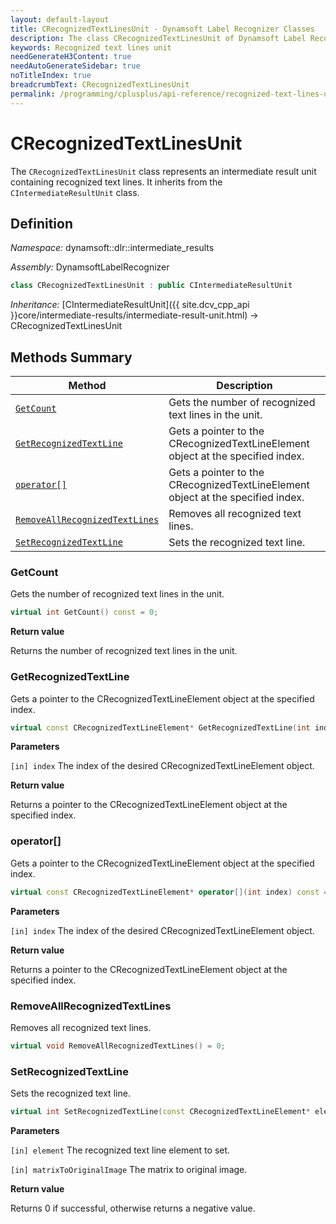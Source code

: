 ```yaml
---
layout: default-layout
title: CRecognizedTextLinesUnit - Dynamsoft Label Recognizer Classes
description: The class CRecognizedTextLinesUnit of Dynamsoft Label Recognizer represents an intermediate result unit containing recognized text lines.
keywords: Recognized text lines unit
needGenerateH3Content: true
needAutoGenerateSidebar: true
noTitleIndex: true
breadcrumbText: CRecognizedTextLinesUnit
permalink: /programming/cplusplus/api-reference/recognized-text-lines-unit.html
---
```


# CRecognizedTextLinesUnit

The `CRecognizedTextLinesUnit` class represents an intermediate result unit containing recognized text lines. It inherits from the `CIntermediateResultUnit` class.

## Definition

*Namespace:* dynamsoft::dlr::intermediate_results

*Assembly:* DynamsoftLabelRecognizer

```cpp
class CRecognizedTextLinesUnit : public CIntermediateResultUnit
```

*Inheritance:* [CIntermediateResultUnit]({{ site.dcv_cpp_api }}core/intermediate-results/intermediate-result-unit.html) -> CRecognizedTextLinesUnit

## Methods Summary

| Method               | Description |
|----------------------|-------------|
| [`GetCount`](#getcount) | Gets the number of recognized text lines in the unit.|
| [`GetRecognizedTextLine`](#getrecognizedtextline) | Gets a pointer to the CRecognizedTextLineElement object at the specified index. |
| [`operator[]`](#operator) | Gets a pointer to the CRecognizedTextLineElement object at the specified index. |
| [`RemoveAllRecognizedTextLines`](#removeallrecognizedtextlines) | Removes all recognized text lines. |
| [`SetRecognizedTextLine`](#setrecognizedtextline) | Sets the recognized text line. |

### GetCount

Gets the number of recognized text lines in the unit.

```cpp
virtual int GetCount() const = 0;
```

**Return value**

Returns the number of recognized text lines in the unit.

### GetRecognizedTextLine

Gets a pointer to the CRecognizedTextLineElement object at the specified index.

```cpp
virtual const CRecognizedTextLineElement* GetRecognizedTextLine(int index) const = 0;
```

**Parameters**

`[in] index` The index of the desired CRecognizedTextLineElement object.

**Return value**

Returns a pointer to the CRecognizedTextLineElement object at the specified index.

### operator[]

Gets a pointer to the CRecognizedTextLineElement object at the specified index.

```cpp
virtual const CRecognizedTextLineElement* operator[](int index) const = 0;
```

**Parameters**

`[in] index` The index of the desired CRecognizedTextLineElement object.

**Return value**

Returns a pointer to the CRecognizedTextLineElement object at the specified index.

### RemoveAllRecognizedTextLines

Removes all recognized text lines.

```cpp
virtual void RemoveAllRecognizedTextLines() = 0;
```

### SetRecognizedTextLine

Sets the recognized text line.

```cpp
virtual int SetRecognizedTextLine(const CRecognizedTextLineElement* element, const double matrixToOriginalImage[9] =  IDENTITY_MATRIX) = 0;
```

**Parameters**

`[in] element` The recognized text line element to set.

`[in] matrixToOriginalImage` The matrix to original image.

**Return value**

Returns 0 if successful, otherwise returns a negative value.
